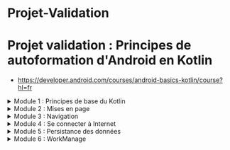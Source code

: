 # Projet-Validation


# Projet validation : Principes de autoformation d'Android en Kotlin
- https://developer.android.com/courses/android-basics-kotlin/course?hl=fr
<details>
<summary>Module 1 : Principes de base du Kotlin </summary>

    - Présentation du Kotlin
    - Créer votre première application
        - Principes de base des tests Android (tests unitaires)
    - Créer une mise en page de base
        - Un élément TextView est un composant d'interface utilisateur permettant d'afficher du texte dans votre application.
        - Un ConstraintLayout est un conteneur pour d'autres éléments d'UI.
        - Les Views doivent être fixées horizontalement et verticalement dans un conteneur ConstraintLayout.
        - Une ImageView est un élément d'interface utilisateur permettant d'afficher des images dans votre application.
    - Ajouter un bouton à une application
        - Introduction au débogage
        - Créer des tests unitaires

</details>
 
<details> 
<summary> Module 2 : Mises en page </summary>

    - Recevoir des entrées utilisateur dans une application : partie 1
        - Classes et héritage 
    - Recevoir des entrées utilisateur dans une application : partie 2
    - Afficher une liste déroulante
        - Créer et utiliser des listes en Kotlin
</details>
<details> 
<summary>Module 3 : Navigation</summary>

     - Naviguer entre les écrans
        - Activités et intents
        - Étapes du cycle de vie d'une activité
            -Les principales méthodes de cycle de vie sont les suivantes : onCreate()onStart()onPause()onRestart()onResume()onStop()onDestroy()
    - Présentation du composant Navigation
        - Les fragments et le composant Navigation
        - Tester les composants Navigation
    - Composants de l'architecture
        - Stocker des données dans ViewModel
        - Utiliser LiveData avec ViewModel
    - Exemples d'application de navigation avancée
        - ViewModel partagé entre plusieurs fragments
        - Navigation et pile "Retour"
        - Tester les ViewModels et LiveData
    - Mises en page adaptatives
        - Créer une mise en page à deux volets
        - Mises en page adaptatives
        - Adopter des mises en page responsives pour votre interface utilisateur
</details>
<details> 
 <summary>Module 4 : Se connecter à Internet</summary>

    - Coroutines
        - Présentation des coroutines
    - Récupérer des données sur Internet
        - Présentation de HTTP/REST
        - Récupérer des données sur Internet
            - Les services Web courants utilisent une architecture REST
        - Charger et afficher des images depuis Internet
            - La bibliothèque Coil simplifie le processus de gestion des images, notamment le téléchargement, la mise en mémoire tampon, le décodage et la mise en cache dans votre application.
        - Déboguer avec des points d'arrêt
        - Projet :application Amphibians
</details>
<details> 
 <summary>Module 5 : Persistance des données</summary>
    
    - Présentation de SQL, Room et Flow
        - Principes de base de SQL
            - Structure d'une base de données relationnelle : tables, colonnes et lignes.
            - Instructions SELECT, y compris les clauses WHERE, ORDER BY, GROUP BY et LIMIT.
            - Insérer, mettre à jour et supprimer des lignes à l'aide de SQ.
        - Présentation de Room et de Flow
    - Utiliser Room pour la persistance des données
        - Persistance des données avec Room
            - Création d'une base de données SQLite et interaction à l'aide de la bibliothèque Room
            - Création d'une entité, d'un DAO et de classes de base de données
            - Utilisation d'un objet d'accès aux données (DAO, Data Access Object) pour mapper des fonctions Kotlin à des requêtes SQL
        - Lire et mettre à jour des données avec Room
        - Schéma de dépôt
        - Preferences DataStore
            - DataStore dispose d'une API totalement asynchrone basée sur des coroutines Kotlin et Flow, ce qui garantit la cohérence des données.
</details>
<details> 
<summary>Module 6 : WorkManage</summary>

    - Planifier des tâches avec WorkManager
        - Présentation des principes de base de WorkManager
        - Présentation de l'implémentation de WorkManager
        - Travail en arrière-plan avec WorkManager – Kotlin
</details>